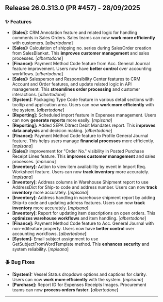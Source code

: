 ## Release 26.0.313.0 (PR #457) - 28/09/2025
### ✨ Features
  * **[Sales]:** CRM Annotation feature and related logic for handling comments in Sales Orders. Sales teams can now **work more efficiently** with customers. [*albertodone*]
  * **[Sales]:** Calculation of shipping no. series during SalesOrder creation from SalesBlanket. This **improves customer management** and sales processes. [*albertodone*]
  * **[Finance]:** Payment Method Code feature from Acc. General Journal feature improvement. Users now have **better control** over accounting workflows. [*albertodone*]
  * **[Sales]:** Salesperson and Responsibility Center features to CRM Account and Order features, and update related logic in API management. This **streamlines order processing** and customer interactions. [*albertodone*]
  * **[System]:** Packaging Type Code feature in various detail sections with tooltip and application area. Users can now **work more efficiently** with the system. [*albertodone*]
  * **[Reporting]:** Scheduled import feature in Expenses management. Users can now **generate reports** more easily. [*mpisana*]
  * **[Reporting]:** Added SEPA Ditrect Debit Mandates report. This **improves data analysis** and decision making. [*albertodone*]
  * **[Finance]:** Payment Method Code feature to Profile General Journal feature. This helps users manage **financial processes** more efficiently. [*mpisana*]
  * **[Sales]:** improvement for "Order No." visibility in Posted Purchase Receipt Lines feature. This **improves customer management** and sales processes. [*mpisana*]
  * **[Inventory]:** Action to view item availability by event in Import Req. Worksheet feature. Users can now **track inventory** more accurately. [*mpisana*]
  * **[Inventory]:** Address columns in Warehouse Shipment report to use AddressDict for Ship-to code and address number. Users can now **track inventory** more accurately. [*mpisana*]
  * **[Inventory]:** Address handling in warehouse shipment report by adding Ship-to code and updating address features. Users can now **track inventory** more accurately. [*mpisana*]
  * **[Inventory]:** Report for updating item descriptions on open orders. This **optimizes warehouse workflows** and item handling. [*albertodone*]
  * **[Finance]:** Payment Method Code feature to Acc. General Journal with non-edifeature property. Users now have **better control** over accounting workflows. [*albertodone*]
  * **[System]:** Email subject assignment to use GetSubjectFromWordTemplate method. This **enhances security** and system reliability. [*mpisana*]

### 🪲 Bug Fixes
  * **[System]:** Vessel Status dropdown options and captions for clarity. Users can now **work more efficiently** with the system. [*mpisana*]
  * **[Purchase]:** Report ID for Expenses Receipts Images. Procurement teams can now **process orders faster**. [*albertodone*]

---


